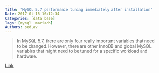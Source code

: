 ```yaml
---
Title: "MySQL 5.7 performance tuning immediately after installation"
Date: 2017-01-15 16:12:34
Categories: [data base]
Tags: [mysql, mariadb]
Authors: sedlav
---
```


> In MySQL 5.7, there are only four really important variables that need to be changed. However, there are other InnoDB and global MySQL variables that might need to be tuned for a specific workload and hardware.

[Link](https://www.percona.com/blog/2016/10/19/three-things-consider-thinking-containers/)
